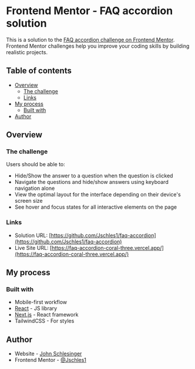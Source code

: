 # Frontend Mentor - FAQ accordion solution

This is a solution to the [FAQ accordion challenge on Frontend Mentor](https://www.frontendmentor.io/challenges/faq-accordion-wyfFdeBwBz). Frontend Mentor challenges help you improve your coding skills by building realistic projects. 

## Table of contents

- [Overview](#overview)
  - [The challenge](#the-challenge)
  - [Links](#links)
- [My process](#my-process)
  - [Built with](#built-with)
- [Author](#author)

## Overview

### The challenge

Users should be able to:

- Hide/Show the answer to a question when the question is clicked
- Navigate the questions and hide/show answers using keyboard navigation alone
- View the optimal layout for the interface depending on their device's screen size
- See hover and focus states for all interactive elements on the page

### Links

- Solution URL: [https://github.com/Jschles1/faq-accordion](https://github.com/Jschles1/faq-accordion)
- Live Site URL: [https://faq-accordion-coral-three.vercel.app/](https://faq-accordion-coral-three.vercel.app/)

## My process

### Built with

- Mobile-first workflow
- [React](https://reactjs.org/) - JS library
- [Next.js](https://nextjs.org/) - React framework
- TailwindCSS - For styles

## Author

- Website - [John Schlesinger](https://jschles-portfolio.vercel.app/)
- Frontend Mentor - [@Jschles1](https://www.frontendmentor.io/profile/Jschles1)
